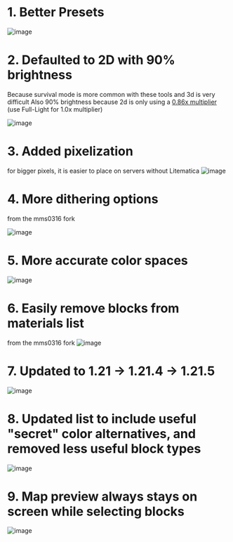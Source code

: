# 1. Better Presets
![image](https://github.com/user-attachments/assets/9f8a6c8f-f857-4036-a6a8-167516caf20b)

# 2. Defaulted to 2D with 90% brightness
Because survival mode is more common with these tools and 3d is very difficult
Also 90% brightness because 2d is only using a [0.86x multiplier](https://minecraft.wiki/w/Map_item_format#Map_colors) (use Full-Light for 1.0x multiplier)

![image](https://github.com/user-attachments/assets/ebba6e02-cd50-4b9e-af56-f14ed2d58658)

# 3. Added pixelization
for bigger pixels, it is easier to place on servers without Litematica
![image](https://github.com/user-attachments/assets/773edf33-7ebf-4b9d-bed9-40bae8cf3870)

# 4. More dithering options
from the mms0316 fork

![image](https://github.com/user-attachments/assets/2cf6352b-4521-4e8c-94c6-ea4e88561f86)

# 5. More accurate color spaces
![image](https://github.com/user-attachments/assets/e802bfd6-d823-49e8-a5be-606eb79279ad)

# 6. Easily remove blocks from materials list
from the mms0316 fork
![image](https://github.com/user-attachments/assets/b7c5f44d-098d-400b-a980-aa5281391d97)

# 7. Updated to 1.21 -> 1.21.4 -> 1.21.5
![image](https://github.com/user-attachments/assets/3f3f41c7-924d-4936-a036-db00ccd3738e)

# 8. Updated list to include useful "secret" color alternatives, and removed less useful block types
![image](https://github.com/user-attachments/assets/300b6fa0-4427-4695-877f-4153afee7480)

# 9. Map preview always stays on screen while selecting blocks
![image](https://github.com/user-attachments/assets/c86238f7-81e3-4c74-ba54-5b2b7575dcf8)
